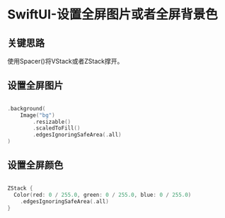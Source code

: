 # SwiftUI-设置全屏图片或者全屏背景色

## 关键思路

使用Spacer()将VStack或者ZStack撑开。

## 设置全屏图片

``` swift

.background(
	Image("bg")
		.resizable()
		.scaledToFill()
		.edgesIgnoringSafeArea(.all)
)

```

## 设置全屏颜色

``` swift

ZStack {
  Color(red: 0 / 255.0, green: 0 / 255.0, blue: 0 / 255.0)
  	.edgesIgnoringSafeArea(.all)
}

```